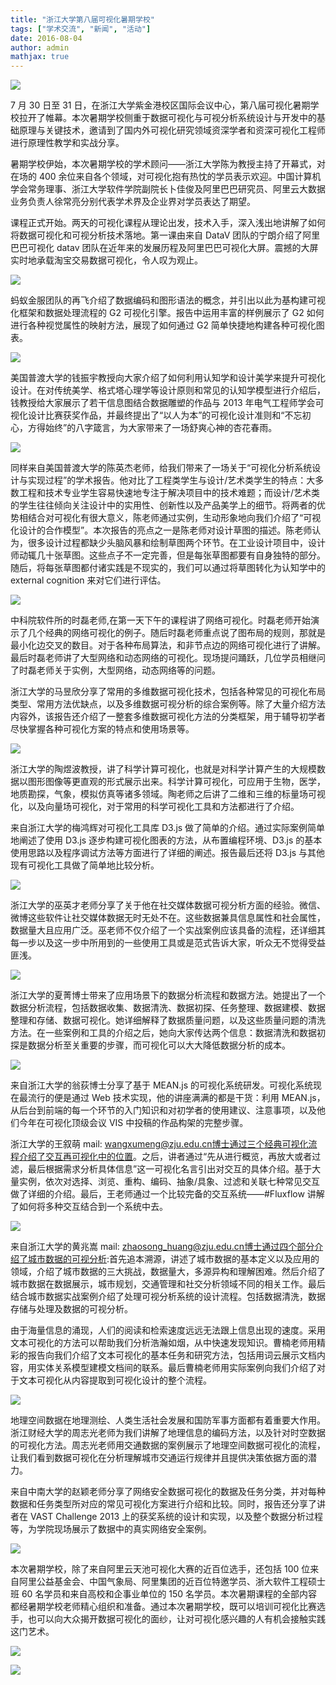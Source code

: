 ```yaml
---
title: "浙江大学第八届可视化暑期学校"
tags: ["学术交流", "新闻", "活动"]
date: 2016-08-04
author: admin
mathjax: true
---
```


![](http://www.cad.zju.edu.cn/home/vagblog/wp-content/uploads/2016/08/DSC_7815.jpg)

7 月 30 日至 31 日，在浙江大学紫金港校区国际会议中心，第八届可视化暑期学校拉开了帷幕。本次暑期学校侧重于数据可视化与可视分析系统设计与开发中的基础原理与关键技术，邀请到了国内外可视化研究领域资深学者和资深可视化工程师进行原理性教学和实战分享。

暑期学校伊始，本次暑期学校的学术顾问——浙江大学陈为教授主持了开幕式，对在场的 400 余位来自各个领域，对可视化抱有热忱的学员表示欢迎。中国计算机学会常务理事、浙江大学软件学院副院长卜佳俊及阿里巴巴研究员、阿里云大数据业务负责人徐常亮分别代表学术界及企业界对学员表达了期望。

课程正式开始。两天的可视化课程从理论出发，技术入手，深入浅出地讲解了如何将数据可视化和可视分析技术落地。第一课由来自 DataV 团队的宁朗介绍了阿里巴巴可视化 datav 团队在近年来的发展历程及阿里巴巴可视化大屏。震撼的大屏实时地承载淘宝交易数据可视化，令人叹为观止。

![](http://www.cad.zju.edu.cn/home/vagblog/wp-content/uploads/2016/08/2016.7.30-15.jpg)

蚂蚁金服团队的再飞介绍了数据编码和图形语法的概念，并引出以此为基构建可视化框架和数据处理流程的 G2 可视化引擎。报告中运用丰富的样例展示了 G2 如何进行各种视觉属性的映射方法，展现了如何通过 G2 简单快捷地构建各种可视化图表。

![](http://www.cad.zju.edu.cn/home/vagblog/wp-content/uploads/2016/08/DSC_8018.jpg)

美国普渡大学的钱振宇教授向大家介绍了如何利用认知学和设计美学来提升可视化设计。在对传统美学、格式塔心理学等设计原则和常见的认知学模型进行介绍后，钱教授给大家展示了若干信息图结合数据雕塑的作品与 2013 年电气工程师学会可视化设计比赛获奖作品，并最终提出了“以人为本”的可视化设计准则和“不忘初心，方得始终”的八字箴言，为大家带来了一场舒爽心神的杏花春雨。

![](http://www.cad.zju.edu.cn/home/vagblog/wp-content/uploads/2016/08/DSC_8087.jpg)

同样来自美国普渡大学的陈英杰老师，给我们带来了一场关于“可视化分析系统设计与实现过程”的学术报告。他对比了工程类学生与设计/艺术类学生的特点：大多数工程和技术专业学生容易快速地专注于解决项目中的技术难题；而设计/艺术类的学生往往倾向关注设计中的实用性、创新性以及产品美学上的细节。将两者的优势相结合对可视化有很大意义，陈老师通过实例，生动形象地向我们介绍了“可视化设计的合作模型”。本次报告的亮点之一是陈老师对设计草图的描述。陈老师认为，很多设计过程都缺少头脑风暴和绘制草图两个环节。在工业设计项目中，设计师动辄几十张草图。这些点子不一定完善，但是每张草图都要有自身独特的部分。随后，将每张草图都付诸实践是不现实的，我们可以通过将草图转化为认知学中的 external cognition 来对它们进行评估。

![](http://www.cad.zju.edu.cn/home/vagblog/wp-content/uploads/2016/08/DSC_8147.jpg)

中科院软件所的时磊老师,在第一天下午的课程讲了网络可视化。时磊老师开始演示了几个经典的网络可视化的例子。随后时磊老师重点说了图布局的规则，那就是最小化边交叉的数目。对于各种布局算法，和非节点边的网络可视化进行了讲解。最后时磊老师讲了大型网络和动态网络的可视化。现场提问踊跃，几位学员相继问了时磊老师关于实例，大型网络，动态网络等的问题。

浙江大学的马昱欣分享了常用的多维数据可视化技术，包括各种常见的可视化布局类型、常用方法优缺点，以及多维数据可视分析的综合案例等。除了大量介绍方法内容外，该报告还介绍了一整套多维数据可视化方法的分类框架，用于辅导初学者尽快掌握各种可视化方案的特点和使用场景等。

![](http://www.cad.zju.edu.cn/home/vagblog/wp-content/uploads/2016/08/DSC_8373.jpg)

浙江大学的陶煜波教授，讲了科学计算可视化，也就是对科学计算产生的大规模数据以图形图像等更直观的形式展示出来。科学计算可视化，可应用于生物，医学，地质勘探，气象，模拟仿真等诸多领域。陶老师之后讲了二维和三维的标量场可视化，以及向量场可视化，对于常用的科学可视化工具和方法都进行了介绍。

来自浙江大学的梅鸿辉对可视化工具库 D3.js 做了简单的介绍。通过实际案例简单地阐述了使用 D3.js 逐步构建可视化图表的方法，从布置编程环境、D3.js 的基本使用思路以及程序调试方法等方面进行了详细的阐述。报告最后还将 D3.js 与其他现有可视化工具做了简单地比较分析。

![](http://www.cad.zju.edu.cn/home/vagblog/wp-content/uploads/2016/08/DSC_8316.jpg)

浙江大学的巫英才老师分享了关于他在社交媒体数据可视分析方面的经验。微信、微博这些软件让社交媒体数据无时无处不在。这些数据兼具信息属性和社会属性，数据量大且应用广泛。巫老师不仅介绍了一个实战案例应该具备的流程，还详细其每一步以及这一步中所用到的一些使用工具或是范式告诉大家，听众无不觉得受益匪浅。

![](http://www.cad.zju.edu.cn/home/vagblog/wp-content/uploads/2016/08/DSC_8432-2.jpg)

浙江大学的夏菁博士带来了应用场景下的数据分析流程和数据方法。她提出了一个数据分析流程，包括数据收集、数据清洗、数据初探、任务整理、数据建模、数据整理和存储、数据可视化。她详细解释了数据质量问题，以及这些质量问题的清洗方法。在一些案例和工具的介绍之后，她向大家传达两个信息：数据清洗和数据初探是数据分析至关重要的步骤，而可视化可以大大降低数据分析的成本。

![](http://www.cad.zju.edu.cn/home/vagblog/wp-content/uploads/2016/08/DSC_8492-2.jpg)

来自浙江大学的翁荻博士分享了基于 MEAN.js 的可视化系统研发。可视化系统现在最流行的便是通过 Web 技术实现，他的讲座满满的都是干货：利用 MEAN.js，从后台到前端的每一个环节的入门知识和对初学者的使用建议、注意事项，以及他们今年在可视化顶级会议 VIS 中投稿的作品构架的完整步骤。

浙江大学的王叙萌
mail: wangxumeng@zju.edu.cn博士通过三个经典可视化流程介绍了交互再可视化中的位置。之后，讲者通过“先从进行概览，再放大或者过滤，最后根据需求分析具体信息”这一可视化名言引出对交互的具体介绍。基于大量实例，依次对选择、浏览、重构、编码、抽象/具象、过滤和关联七种常见交互做了详细的介绍。最后，王老师通过一个比较完备的交互系统——#Fluxflow 讲解了如何将多种交互结合到一个系统中去。

![](http://www.cad.zju.edu.cn/home/vagblog/wp-content/uploads/2016/08/DSC_8550-2.jpg)

来自浙江大学的黄兆嵩
mail: zhaosong_huang@zju.edu.cn博士通过四个部分介绍了城市数据的可视分析:首先追本溯源，讲述了城市数据的基本定义以及应用的领域，介绍了城市数据的三大挑战，数据量大，多源异构和理解困难。然后介绍了城市数据在数据展示，城市规划，交通管理和社交分析领域不同的相关工作。最后结合城市数据实战案例介绍了处理可视分析系统的设计流程。包括数据清洗，数据存储与处理及数据的可视分析。

由于海量信息的涌现，人们的阅读和检索速度远远无法跟上信息出现的速度。采用文本可视化的方法可以帮助我们分析浩瀚如烟，从中快速发现知识。曹楠老师用精彩的报告向我们介绍了文本可视化的基本任务和研究方法，包括用词云展示文档内容，用实体关系模型建模文档间的联系。最后曹楠老师用实际案例向我们介绍了对于文本可视化从内容提取到可视化设计的整个流程。

![](http://www.cad.zju.edu.cn/home/vagblog/wp-content/uploads/2016/08/DSC_8559-2.jpg)

地理空间数据在地理测绘、人类生活社会发展和国防军事方面都有着重要大作用。浙江财经大学的周志光老师为我们讲解了地理信息的编码方法，以及针对时空数据的可视化方法。周志光老师用交通数据的案例展示了地理空间数据可视化的流程，让我们看到数据可视化在分析理解城市交通运行规律并且提供决策依据方面的潜力。

来自中南大学的赵颖老师分享了网络安全数据可视化的数据及任务分类，并对每种数据和任务类型所对应的常见可视化方案进行介绍和比较。同时，报告还分享了讲者在 VAST Challenge 2013 上的获奖系统的设计和实现，以及整个数据分析过程等，为学院现场展示了数据中的真实网络安全案例。

![](http://www.cad.zju.edu.cn/home/vagblog/wp-content/uploads/2016/08/DSC_8615-2.jpg)

本次暑期学校，除了来自阿里云天池可视化大赛的近百位选手，还包括 100 位来自阿里公益基金会、中国气象局、阿里集团的近百位特邀学员、浙大软件工程硕士班 60 名学员和来自高校和企事业单位的 150 名学员。本次暑期课程的全部内容都经暑期学校老师精心组织和准备。通过本次暑期学校，既可以培训可视化比赛选手，也可以向大众揭开数据可视化的面纱，让对可视化感兴趣的人有机会接触实践这门艺术。

![](http://www.cad.zju.edu.cn/home/vagblog/wp-content/uploads/2016/08/DSC_8637.jpg)

![](http://www.cad.zju.edu.cn/home/vagblog/wp-content/uploads/2016/08/DSC_7902.jpg)
